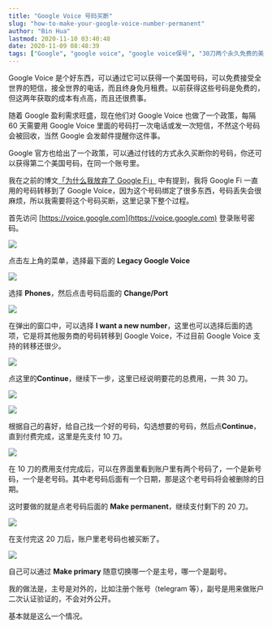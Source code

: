```yaml
---
title: "Google Voice 号码买断"
slug: "how-to-make-your-google-voice-number-permanent"
author: "Bin Hua"
lastmod: 2020-11-10 03:40:48
date: 2020-11-09 08:48:39
tags: ["Google", "google voice", "google voice保号", "30刀两个永久免费的美国号码"]
---
```


Google Voice 是个好东西，可以通过它可以获得一个美国号码，可以免费接受全世界的短信，接全世界的电话，而且终身免月租费。以前获得这些号码是免费的，但这两年获取的成本有点高，而且还很费事。

随着 Google 盈利需求旺盛，现在他们对 Google Voice 也做了一个政策，每隔 60 天需要用 Google Voice 里面的号码打一次电话或发一次短信，不然这个号码会被回收，当然 Google 会发邮件提醒你这件事。

Google 官方也给出了一个政策，可以通过付钱的方式永久买断你的号码，你还可以获得第二个美国号码，在同一个账号里。

我在之前的博文[「为什么我放弃了 Google Fi」](/why-i-left-google-fi/) 中有提到，我将 Google Fi 一直用的号码转移到了 Google Voice，因为这个号码绑定了很多东西，号码丢失会很麻烦，所以我需要将这个号码买断，这里记录下整个过程。

首先访问 [https://voice.google.com](https://voice.google.com) 登录账号密码。

![](https://storage.tourcoder.com/tcblog/make_your_gv_permanent_001.png)

点击左上角的菜单，选择最下面的 **Legacy Google Voice**

![](https://storage.tourcoder.com/tcblog/make_your_gv_permanent_002.png)

选择 **Phones**，然后点击号码后面的 **Change/Port**

![](https://storage.tourcoder.com/tcblog/make_your_gv_permanent_003.png)

在弹出的窗口中，可以选择 **I want a new number**，这里也可以选择后面的选项，它是将其他服务商的号码转移到 Google Voice，不过目前 Google Voice 支持的转移还很少。

![](https://storage.tourcoder.com/tcblog/make_your_gv_permanent_004.png)

点这里的**Continue**，继续下一步，这里已经说明要花的总费用，一共 30 刀。

![](https://storage.tourcoder.com/tcblog/make_your_gv_permanent_005.png)

![](https://storage.tourcoder.com/tcblog/make_your_gv_permanent_006.png)

根据自己的喜好，给自己找一个好的号码，勾选想要的号码，然后点**Continue**，直到付费完成，这里是先支付 10 刀。

![](https://storage.tourcoder.com/tcblog/make_your_gv_permanent_008.png)

在 10 刀的费用支付完成后，可以在界面里看到账户里有两个号码了，一个是新号码，一个是老号码。其中老号码后面有一个日期，那是这个老号码将会被删除的日期。

这时要做的就是点老号码后面的 **Make permanent**，继续支付剩下的 20 刀。

![](https://storage.tourcoder.com/tcblog/make_your_gv_permanent_009.png)

在支付完这 20 刀后，账户里老号码也被买断了。

![](https://storage.tourcoder.com/tcblog/make_your_gv_permanent_010.png)

自己可以通过 **Make primary** 随意切换哪一个是主号，哪一个是副号。

我的做法是，主号是对外的，比如注册个账号（telegram 等），副号是用来做账户二次认证验证的，不会对外公开。

基本就是这么一个情况。